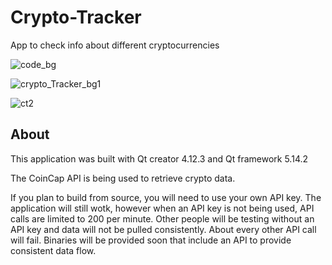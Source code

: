 # Crypto-Tracker
 App to check info about different cryptocurrencies  
 
 ![code_bg](https://user-images.githubusercontent.com/22214754/141690664-514a7dcb-efe8-4a6c-8e36-da397fe69f40.gif)   

![crypto_Tracker_bg1](https://user-images.githubusercontent.com/22214754/141689740-de54bc40-e134-4ed0-b703-224404e6e9dc.gif)  

![ct2](https://user-images.githubusercontent.com/22214754/141410874-78b72c8b-b8c9-40ab-b54a-2f4b09d159b0.JPG)   

## About

This application was built with Qt creator 4.12.3 and Qt framework 5.14.2  

The CoinCap API is being used to retrieve crypto data.   

If you plan to build from source, you will need to use your own API key. The application will still wotk, however when an API key is not being used, API calls are limited to 200 per minute. Other people will be testing without an API key and data will not be pulled consistently. About every other API call will fail. Binaries will be provided soon that include an API to provide consistent data flow.  

